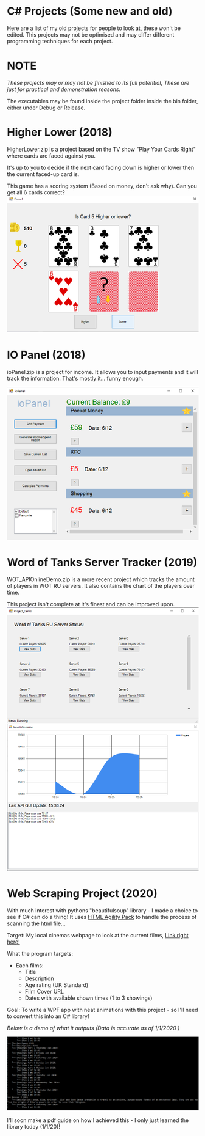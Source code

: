 C# Projects (Some new and old)
=
Here are a list of my old projects for people to look at, these won't be edited.
This projects may not be optimised and may differ different programming techniques for each project.
# NOTE #
*These projects may or may not be finished to its full potential, These are just for practical and demonstration reasons.*

The executables may be found inside the project folder inside the bin folder, either under Debug or Release.

# Higher Lower (2018) #
HigherLower.zip is a project based on the TV show "Play Your Cards Right" where cards are faced against you.

It's up to you to decide if the next card facing down is higher or lower then the current faced-up card is.

This game has a scoring system (Based on money, don't ask why). Can you get all 6 cards correct?
![Based on the card game TV show "Play your cards right"](https://raw.githubusercontent.com/TheE7Player/Old_Projects/master/images/play_cards_right_image.png)


# IO Panel (2018)  #
ioPanel.zip is a project for income. It allows you to input payments and it will track the information. 
That's mostly it... funny enough.

![A demo of sample incomes and outcomes which you can favouritise!](https://raw.githubusercontent.com/TheE7Player/Old_Projects/master/images/ioPanel_image.png)

# Word of Tanks Server Tracker (2019)  #
WOT_APIOnlineDemo.zip is a more recent project which tracks the amount of players in WOT RU servers.
It also contains the chart of the players over time.

This project isn't complete at it's finest and can be improved upon. 
![Menu of different servers you can impact based on player count](https://raw.githubusercontent.com/TheE7Player/Old_Projects/master/images/wot_main_menu_image.png)
![A graph showing the players as a chart](https://raw.githubusercontent.com/TheE7Player/Old_Projects/master/images/wot_chart_server_image.png)

# Web Scraping Project (2020) #
With much interest with pythons "beautifulsoup" library - I made a choice to see if C# can do a thing!
It uses [HTML Agility Pack](https://html-agility-pack.net/) to handle the process of scanning the html file...

Target: My local cinemas webpage to look at the current films, [Link right here!](https://waterfrontcinema.savoysystems.co.uk/WaterfrontCinema.dll/)

What the program targets:

 - Each films:
	 - Title
	 - Description
	 - Age rating (UK Standard)
	 - Film Cover URL
	 - Dates with available shown times (1 to 3 showings)

Goal: To write a WPF app with neat animations with this project - so I'll need to convert this into an C# library!

*Below is a demo of what it outputs (Data is accurate as of 1/1/2020 )*

![Console output of available films and their showing dates and time! (1/1/20)](https://raw.githubusercontent.com/TheE7Player/Old_Projects/master/images/ws.png)

I'll soon make a pdf guide on how I achieved this - I only just learned the library today (1/1/20)!